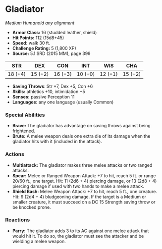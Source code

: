 # Gladiator

*Medium* *Humanoid* *any alignment*

- **Armor Class:** 16 (studded leather, shield)
- **Hit Points:** 112 (15d8+45)
- **Speed:** walk 30 ft.
- **Challenge Rating:** 5 (1,800 XP)
- **Source:** 5.1 SRD (2015 MM), page 399

| STR | DEX | CON | INT | WIS | CHA |
| --- | --- | --- | --- | --- | --- |
| 18 (+4) | 15 (+2) | 16 (+3) | 10 (+0) | 12 (+1) | 15 (+2) |

- **Saving Throws**: Str +7, Dex +5, Con +6
- **Skills:** athletics +10, intimidation +5
- **Senses:** passive Perception 11
- **Languages:** any one language (usually Common)

### Special Abilities

- **Brave:** The gladiator has advantage on saving throws against being frightened.
- **Brute:** A melee weapon deals one extra die of its damage when the gladiator hits with it (included in the attack).

### Actions

- **Multiattack:** The gladiator makes three melee attacks or two ranged attacks.
- **Spear:** Melee or Ranged Weapon Attack: +7 to hit, reach 5 ft. or range 20/60 ft., one target. Hit: 11 (2d6 + 4) piercing damage, or 13 (2d8 + 4) piercing damage if used with two hands to make a melee attack.
- **Shield Bash:** Melee Weapon Attack: +7 to hit, reach 5 ft., one creature. Hit: 9 (2d4 + 4) bludgeoning damage. If the target is a Medium or smaller creature, it must succeed on a DC 15 Strength saving throw or be knocked prone.

### Reactions

- **Parry:** The gladiator adds 3 to its AC against one melee attack that would hit it. To do so, the gladiator must see the attacker and be wielding a melee weapon.


